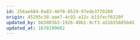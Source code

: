```yaml
---
id: 256ae684-0a83-46f0-8529-97ede3770288
origin: 45295c38-aae7-4c92-a12c-b15fecf6320f
updated_by: bb5803b3-1926-49b1-9cf3-a51b55605bdd
updated_at: 1678199662
---
```

